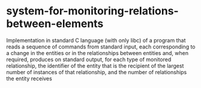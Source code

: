 # system-for-monitoring-relations-between-elements
Implementation in standard C language (with only libc) of a program that reads a sequence of commands from standard input, each corresponding to a change in the entities or in the relationships between entities and, when required, produces on standard output, for each type of monitored relationship, the identifier of the entity that is the recipient of the largest number of instances of that relationship, and the number of relationships the entity receives
